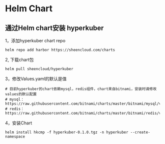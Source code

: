 # Helm Chart

## 通过Helm chart安装 hyperkuber
1，添加hyperkuber chart repo
```
helm repo add harbor https://sheencloud.com/charts
```
2, 下载chart包
```
helm pull sheencloud/hyperkuber

```
3，修改Values.yaml的默认是值
```
# 目前hyperkuber的chart依赖mysql，redis组件，chart来自bitnami，安装时请修改values的默认配置
# mysql：https://raw.githubusercontent.com/bitnami/charts/master/bitnami/mysql/values.yaml
# redis：https://raw.githubusercontent.com/bitnami/charts/master/bitnami/redis/values.yaml
```

4，安装Chart
```
helm install hkcmp -f hyperkuber-0.1.0.tgz -n hyperkuber --create-namespace
```
